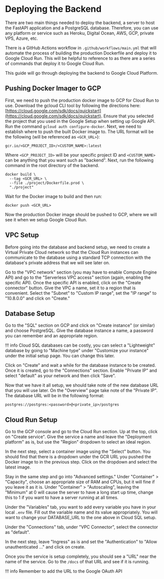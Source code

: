 # Deploying the Backend

There are two main things needed to deploy the backend, a server to host the FastAPI application and a PostgreSQL database. Therefore, you can use any platform or service such as Heroku, Digital Ocean, AWS, GCP, private VPS, Azure, etc. 

There is a GitHub Actions workflow in `.github/workflows/main.yml` that will automate the process of building the production Dockerfile and deploy it to Google Cloud Run. This will be helpful to reference to as there are a series of commands that deploy it to Google Cloud Run. 

This guide will go through deploying the backend to Google Cloud Platform.

## Pushing Docker Imager to GCP

First, we need to push the production docker image to GCP for Cloud Run to use. Download the gcloud CLI tool by following the directions here: [https://cloud.google.com/sdk/docs/quickstart](https://cloud.google.com/sdk/docs/quickstart). Ensure that you selected the project that you used in the Google Setup when setting up Google API. Run the command `gcloud auth configure-docker`. Next, we need to establish where to push the built Docker image to. The URL format will be the following (will be referenced as `<GCR_URL>`):

```
gcr.io/<GCP_PROJECT_ID>/<CUSTOM_NAME>:latest
```

Where `<GCP_PROJECT_ID>` will be your specific project ID and `<CUSTOM_NAME>` can be anything that you want such as "backend". Next, run the following command in the root directory of the backend. 

```
docker build \
  --tag <GCR_URL> \
  --file ./project/Dockerfile.prod \
  "./project"
```

Wait for the Docker image to build and then run:

```
docker push <GCR_URL>
```

Now the production Docker image should be pushed to GCP, where we will see it when we setup Google Cloud Run.

## VPC Setup

Before going into the database and backend setup, we need to create a Virtual Private Cloud network so that the Cloud Run instances can communicate to the database using a standard TCP connection with the database's private address that we will see later on. 

Go to the "VPC network" section (you may have to enable Compute Engine API) and go to the "Serverless VPC access" section (again, enabling the specific API). Once the specific API is enabled, click on the "Create connector" button. Give the VPC a name, set it to a region that is convenient. Select the "Subnet" to "Custom IP range", set the "IP range" to "10.8.0.0" and click on "Create."

## Database Setup

Go to the "SQL" section on GCP and click on "Create instance" (or similar) and choose PostgreSQL. Give the database instance a name, a password you can remember and an appropriate region.

!!! info
    Cloud SQL databases can be costly, you can select a "Lightweight" database by going to "Machine type" under "Customize your instance" under the initial setup page. You can change this later.

Click on "Create" and wait a while for the database instance to be created. Once it is created, go to the "Connections" section. Enable "Private IP" and select "default" as your network and then click "Save". 

Now that we have it all setup, we should take note of the new database URL that you will use later. On the "Overview" page take note of the "Private IP". The database URL will be in the following format:
```
postgres://postgres:<password>@<private_ip>/postgres
```

## Cloud Run Setup

Go to the GCP console and go to the Cloud Run section. Up at the top, click on "Create service". Give the service a name and leave the "Deployment platform" as is, but use the "Region" dropdown to select an ideal region. 

In the next step, select a container image using the "Select" button. You should find that there is a dropdown under the GCR URL you pushed the Docker image to in the previous step. Click on the dropdown and select the latest image. 

Stay in the same step and go into "Advanced settings." Under "Container" > "Capacity", choose an appropriate size of RAM and CPUs, but it will fine if you leave it as it is. Under "Container" > "Autoscaling", leaving the "Minimum" at 0 will cause the server to have a long start up time, change this to 1 if you want to have a server running at all times.

Under the "Variables" tab, you want to add every variable you have in your local `.env` file. Fill out the variable name and its value appropriately. You will want to change your DATABASE_URL to the one above in Cloud SQL setup.

Under the "Connections" tab, under "VPC Connector", select the connector as "default".

In the next step, leave "Ingress" as is and set the "Authentication" to "Allow unauthenticated ..." and click on create.

Once you the service is setup completely, you should see a "URL" near the name of the service. Go to the `/docs` of that URL and see if it is running. 

!!! info
    Remember to add the URL to the Google OAuth API